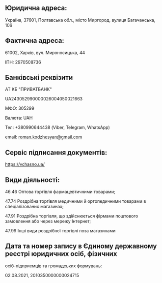 
## Юридична адреса:
Україна, 37601, Полтавська обл., місто Миргород, вулиця Багачанська, 106

## Фактична адреса:
61002, Харків, вул. Мироносицька, 44

ІПН: 2970508736

## Банківські реквізити

АТ КБ "ПРИВАТБАНК"

UA243052990000026004050021663

МФО: 305299

Валюта: UAH

Тел: +380990644438 (Viber, Telegram, WhatsApp)

email: roman.kodzhesyan@gmail.com

## Сервіс підписання документів:

https://vchasno.ua/

## Види діяльності:

46.46 Оптова торгівля фармацевтичними товарами;

47.74 Роздрібна торгівля медичними й ортопедичними товарами в
спеціалізованих магазинах;

47.91 Роздрібна торгівля, що здійснюється фірмами поштового замовлення або
через мережу Інтернет;

47.99 Інші види роздрібної торгівлі поза магазинами

## Дата та номер запису в Єдиному державному реєстрі юридичних осіб, фізичних
осіб-підприємців та громадських формувань:

02.08.2021, 2010350000000024715

